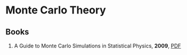 # Monte Carlo Theory

## Books

1. A Guide to Monte Carlo Simulations in Statistical Physics, **2009**, [PDF](https://el.us.edu.pl/ekonofizyka/images/6/6b/A_guide_to_monte_carlo_simulations_in_statistical_physics.pdf)
